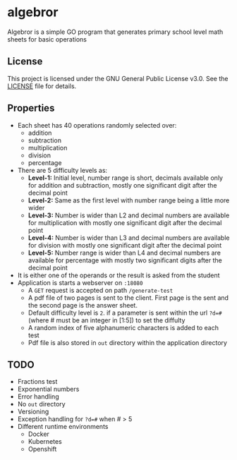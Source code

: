 # algebror

Algebror is a simple GO program that generates primary school level math sheets for basic operations

## License
This project is licensed under the GNU General Public License v3.0. See the [LICENSE](./LICENSE) file for details.

## Properties
- Each sheet has 40 operations randomly selected over:
   - addition
   - subtraction
   - multiplication
   - division
   - percentage
- There are 5 difficulty levels as:
   - **Level-1:** Initial level, number range is short, decimals available only for addition and subtraction, mostly one significant digit after the decimal point
   - **Level-2:** Same as the first level with number range being a little more wider
   - **Level-3:** Number is wider than L2 and decimal numbers are available for multiplication with mostly one significant digit after the decimal point
   - **Level-4:** Number is wider than L3 and decimal numbers are available for division with mostly one significant digit after the decimal point
   - **Level-5:** Number range is wider than L4 and decimal numbers are available for percentage with mostly two significant digits after the decimal point
- It is either one of the operands or the result is asked from the student
- Application is starts a webserver on `:18080`
  - A `GET` request is accepted on path `/generate-test`
  - A pdf file of two pages is sent to the client. First page is the sent and the second page is the answer sheet.
  - Default difficulty level is `2`. if a parameter is sent within the url `?d=#` (where # must be an integer in [1:5]) to set the diffulty
  - A random index of five alphanumeric characters is added to each test
  - Pdf file is also stored in `out` directory within the application directory

## TODO
- Fractions test
- Exponential numbers
- Error handling
- No `out` directory
- Versioning
- Exception handling for `?d=#` when # > 5
- Different runtime environments
  - Docker
  - Kubernetes
  - Openshift
